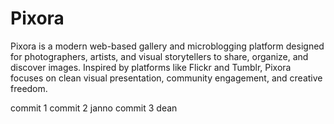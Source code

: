# Pixora

Pixora is a modern web-based gallery and microblogging platform designed for photographers, artists, and visual storytellers to share, organize, and discover images. Inspired by platforms like Flickr and Tumblr, Pixora focuses on clean visual presentation, community engagement, and creative freedom.

commit 1
commit 2 janno 
commit 3 dean

